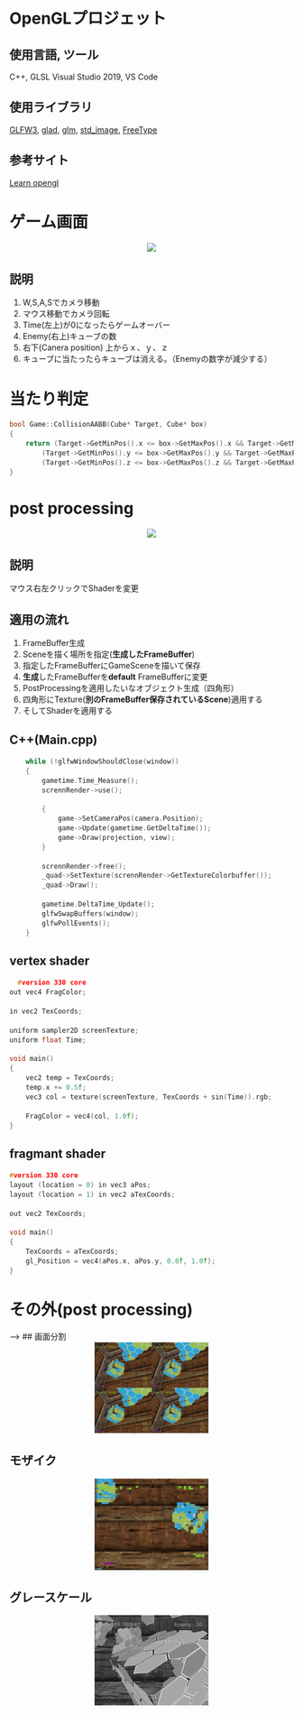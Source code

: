 # OpenGLプロジェット

## 使用言語, ツール
C++, GLSL
Visual Studio 2019, VS Code

## 使用ライブラリ
[GLFW3](https://www.glfw.org/),
[glad](https://glad.dav1d.de/),
[glm](https://github.com/g-truc/glm),
[std_image](https://github.com/nothings/stb),
[FreeType](https://www.freetype.org/)

## 参考サイト
[Learn opengl](https://learnopengl.com/)

# ゲーム画面
<center>
   <img src="./ScreenShot/gameScene1.gif" width="40%">
</center>

## 説明
1. W,S,A,Sでカメラ移動
2. マウス移動でカメラ回転
3. Time(左上)が0になったらゲームオーバー
4. Enemy(右上)キューブの数
5. 右下(Canera position) 上からｘ、ｙ、ｚ
6. キューブに当たったらキューブは消える。（Enemyの数字が減少する）

# 当たり判定
```cpp
bool Game::CollisionAABB(Cube* Target, Cube* box)
{
	return (Target->GetMinPos().x <= box->GetMaxPos().x && Target->GetMaxPos().x >= box->GetMinPos().x) &&
		(Target->GetMinPos().y <= box->GetMaxPos().y && Target->GetMaxPos().y >= box->GetMinPos().y) &&
		(Target->GetMinPos().z <= box->GetMaxPos().z && Target->GetMaxPos().z >= box->GetMinPos().z);
}
```

# post processing
<center><img src="./ScreenShot/Shader1.gif" width="40%"></center>

## 説明
マウス右左クリックでShaderを変更
## 適用の流れ
1. FrameBuffer生成
2. Sceneを描く場所を指定(**生成したFrameBuffer**)
3. 指定したFrameBufferにGameSceneを描いて保存
4. **生成**したFrameBufferを**default** FrameBufferに変更
5. PostProcessingを適用したいなオブジェクト生成（四角形）
6. 四角形にTexture(**別のFrameBuffer保存されているScene**)適用する
7. そしてShaderを適用する

## C++(Main.cpp)
```cpp
	while (!glfwWindowShouldClose(window))
	{
		gametime.Time_Measure();
   		scrennRender->use();

		{
			game->SetCameraPos(camera.Position);
			game->Update(gametime.GetDeltaTime());
			game->Draw(projection, view);
		}

		scrennRender->free();
		_quad->SetTexture(scrennRender->GetTextureColorbuffer());
		_quad->Draw();

		gametime.DeltaTime_Update();
		glfwSwapBuffers(window);
		glfwPollEvents();
	}
```

## vertex shader
```Cpp
  #version 330 core
out vec4 FragColor;

in vec2 TexCoords;

uniform sampler2D screenTexture;
uniform float Time;

void main()
{
    vec2 temp = TexCoords;
    temp.x += 0.5f;
    vec3 col = texture(screenTexture, TexCoords + sin(Time)).rgb;

    FragColor = vec4(col, 1.0f);
}
```

## fragmant shader
```Cpp
#version 330 core
layout (location = 0) in vec3 aPos;
layout (location = 1) in vec2 aTexCoords;

out vec2 TexCoords;

void main()
{
    TexCoords = aTexCoords;
    gl_Position = vec4(aPos.x, aPos.y, 0.0f, 1.0f);
}
```

# その外(post processing)
</center> -->
## 画面分割
<center><img src="./ScreenShot/postshader2.JPG" width="40%"></center>

## モザイク
<center><img src="./ScreenShot/postshader3.JPG" width="40%"></center>

## グレースケール
<center><img src="./ScreenShot/postshader4.JPG" width="40%"></center>

<!-- <details>
<summary>Source Code</summary>

```Cpp
#version 330 core
layout (location = 0) in vec3 aPos;
layout (location = 1) in vec2 aTexCoords;

out vec2 TexCoords;

void main()
{
    TexCoords = aTexCoords;
    gl_Position = vec4(aPos.x, aPos.y, 0.0f, 1.0f);
}
```

</details> -->
